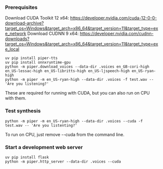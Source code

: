 ### Prerequisites
Download CUDA Toolkit 12 x64: https://developer.nvidia.com/cuda-12-0-0-download-archive?target_os=Windows&target_arch=x86_64&target_version=11&target_type=exe_network
Download CUDNN 9 x64: https://developer.nvidia.com/cudnn-downloads?target_os=Windows&target_arch=x86_64&target_version=11&target_type=exe_local
```
uv pip install piper-tts
uv pip install onnxruntime-gpu
python -m piper.download_voices --data-dir .voices en_GB-cori-high en_US-lessac-high en_US-libritts-high en_US-ljspeech-high en_US-ryan-high
python -m piper -m en_US-ryan-high --data-dir .voices -f test.wav -- 'Are you listening?'
```
These are required for running with CUDA, but you can also run on CPU with them.

### Test synthesis
```
python -m piper -m en_US-ryan-high --data-dir .voices --cuda -f test.wav -- 'Are you listenting?'
```
To run on CPU, just remove --cuda from the command line.

### Start a development web server
```
uv pip install flask
python -m piper.http_server --data-dir .voices --cuda
```

